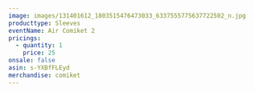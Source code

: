 ```yaml
---
image: images/131401612_1803515476473033_6337555775637722502_n.jpg
producttype: Sleeves
eventName: Air Comiket 2
pricings:
  - quantity: 1
    price: 25
onsale: false
asin: s-YXBfFLEyd
merchandise: comiket
---
```

